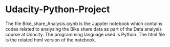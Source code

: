 # Udacity-Python-Project
The file Bike_share_Analysis.ipynb is the Jupyter notebook which contains codes related to analysing the Bike share data as part of the Data analysis course at Udacity. The programming language used is Python. The html file is the related html version of the notebook.

